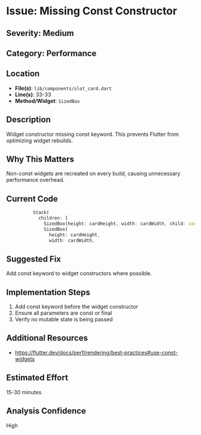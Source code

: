 # Issue: Missing Const Constructor

## Severity: Medium

## Category: Performance

## Location
- **File(s)**: `lib/components/slot_card.dart`
- **Line(s)**: 33-33
- **Method/Widget**: `SizedBox`

## Description
Widget constructor missing const keyword. This prevents Flutter from optimizing widget rebuilds.

## Why This Matters
Non-const widgets are recreated on every build, causing unnecessary performance overhead.

## Current Code
```dart
          Stack( 
            children: [
              SizedBox(height: cardHeight, width: cardWidth, child: const FancyContainer(title: "", color1: Colors.blue, color2: Colors.green)),
              SizedBox(
                height: cardHeight, 
                width: cardWidth, 
```

## Suggested Fix
Add const keyword to widget constructors where possible.

## Implementation Steps
1. Add const keyword before the widget constructor
2. Ensure all parameters are const or final
3. Verify no mutable state is being passed

## Additional Resources
- https://flutter.dev/docs/perf/rendering/best-practices#use-const-widgets

## Estimated Effort
15-30 minutes

## Analysis Confidence
High
